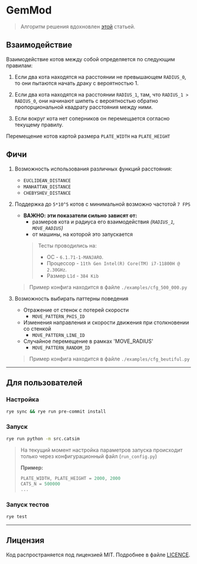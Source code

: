 # GemMod

> Алгоритм решения вдохновлен [этой](https://docs.taichi-lang.org/blog/acclerate-collision-detection-with-taichi)
> статьей.

## Взаимодействие

Взаимодействие котов между собой определяется по следующим правилам:

1. Если два кота находятся на расстоянии не превышающем `RADIUS_0`, то они пытаются начать драку с вероятностью 1.

2. Если два кота находятся на расстоянии `RADIUS_1`, там, что `RADIUS_1 > RADIUS_0`, они начинают шипеть с вероятностью
   обратно пропорциональной квадрату расстояния между ними.

3. Если вокруг кота нет соперников он перемещается согласно текущему правилу.

Перемещение котов картой размера `PLATE_WIDTH` на `PLATE_HEIGHT`

## Фичи

1. Возможность использования различных функций расстояния:

    * `EUCLIDEAN_DISTANCE`
    * `MANHATTAN_DISTANCE`
    * `CHEBYSHEV_DISTANCE`

2. Поддержка до `5*10^5` котов с минимальной возможно частотой `7 FPS`

    * **ВАЖНО: эти показатели сильно зависят от:**
        * размеров кота и радиуса его взаимодействия _(`RADIUS_1`, `MOVE_RADIUS`)_
        * от машины, на которой это запускается
      > Тесты проводились на:
      > * ОС - `6.1.71-1-MANJARO`.
      > * Процессор - `11th Gen Intel(R) Core(TM) i7-11800H @ 2.30GHz`.
      > * Размер `L1d` - `384 Kib`

   > Пример конфига находится в файле `./examples/cfg_500_000.py`


3. Возможность выбирать паттерны поведения
    * Отражение от стенок с потерей скорости
        * `MOVE_PATTERN_PHIS_ID`
    * Изменения направления и скорости движения при столкновении со стенкой
        * `MOVE_PATTERN_LINE_ID`
    * Случайное перемещение в рамках 'MOVE_RADIUS'
        * `MOVE_PATTERN_RANDOM_ID`

   > Пример конфига находится в файле `./examples/cfg_beutiful.py`

---

## Для пользователей

### Настройка

```bash
rye sync && rye run pre-commit install
```

### Запуск

```bash
rye run python -m src.catsim
```

> На текущий момент настройка параметров запуска происходит только через конфигурационный
> файл (`run_config.py`)
>
> **Пример:**
> ```python
> PLATE_WIDTH, PLATE_HEIGHT = 2000, 2000
> CATS_N = 500000
> ...
> ```

### Запуск тестов

```bash
rye test
```

---

## Лицензия

Код распространяется под лицензией MIT. Подробнее в файле [LICENCE](./LICENCE).
